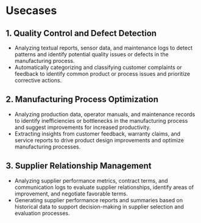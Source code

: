 # Usecases

## 1. Quality Control and Defect Detection
- Analyzing textual reports, sensor data, and maintenance logs to detect patterns and identify potential quality issues or defects in the manufacturing process.
- Automatically categorizing and classifying customer complaints or feedback to identify common product or process issues and prioritize corrective actions.

## 2. Manufacturing Process Optimization
- Analyzing production data, operator manuals, and maintenance records to identify inefficiencies or bottlenecks in the manufacturing process and suggest improvements for increased productivity.
- Extracting insights from customer feedback, warranty claims, and service reports to drive product design improvements and optimize manufacturing processes.

## 3. Supplier Relationship Management
- Analyzing supplier performance metrics, contract terms, and communication logs to evaluate supplier relationships, identify areas of improvement, and negotiate favorable terms.
- Generating supplier performance reports and summaries based on historical data to support decision-making in supplier selection and evaluation processes.
